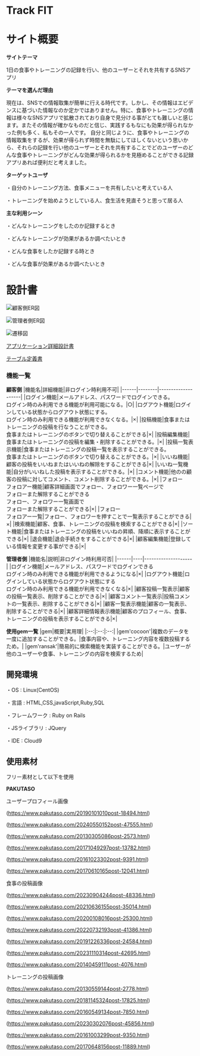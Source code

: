 # Track FIT

# サイト概要

**サイトテーマ**

1日の食事やトレーニングの記録を行い、他のユーザーとそれを共有するSNSアプリ

**テーマを選んだ理由**

現在は、SNSでの情報取集が簡単に行える時代です。しかし、その情報はエビデンスに基づいた情報なのか定かではありません。特に、食事やトレーニングの情報は様々なSNSアプリで拡散されており自身で見分ける事がとても難しいと感じます。またその情報が確かなものだと信じ、実践するもなにも効果が得られなかった例も多く、私もその一人です。
自分と同じように、食事やトレーニングの情報取集をするが、効果が得られず時間を無駄にしてほしくないという思いから、それらの記録を行い他のユーザーとそれを共有することでどのユーザーのどんな食事やトレーニングがどんな効果が得られるかを見極めることができる記録アプリあれば便利だと考えました。


**ターゲットユーザ**

・自分のトレーニング方法、食事メニューを共有したいと考えている人

・トレーニングを始めようとしている人、食生活を見直そうと思って居る人

**主な利用シーン**

・どんなトレーニングをしたのか記録するとき

・どんなトレーニングが効果があるか調べたいとき

・どんな食事をしたか記録する時とき

・どんな食事が効果があるか調べたいとき

# 設計書
![顧客側ER図](app/assets/images/顧客側ER図.png )

![管理者側ER図](app/assets/images/管理者側ER図.png )

![遷移図](app/assets/images/遷移図.png )

[アプリケーション詳細設計書](https://docs.google.com/spreadsheets/d/1q7r4B3ejhqvaU0KpxT4WHuzCVSV7AjG7I1rW0ZbGeAA/edit?gid=549108681#gid=549108681)

[テーブル定義書](https://docs.google.com/spreadsheets/d/1ONTZq53YaSc_NtG0sBQArLb6nh5G2qoT4wQEUNIk1gU/edit?gid=1044500859#gid=1044500859)

### 機能一覧
**顧客側**
|機能名|詳細機能|非ログイン時利用不可|
|------|--------|--------------------|
|ログイン機能|メールアドレス、パスワードでログインできる。<br>ログイン時のみ利用できる機能が利用可能になる。|○|
|ログアウト機能|ログインしている状態からログアウト状態にする。<br>ログイン時のみ利用できる機能が利用できなくなる。|×|
|投稿機能|食事またはトレーニングの投稿を行なうことができる。<br>食事またはトレーニングのボタンで切り替えることができる|×︎|
|投稿編集機能|食事またはトレーニングの投稿を編集・削除することができる。|×|
|投稿一覧表示機能|食事またはトレーニングの投稿一覧を表示することができる。<br>食事またはトレーニングのボタンで切り替えることができる。|×︎|
|いいね機能|顧客の投稿をいいねまたはいいねの解除をすることができる|×|
|いいね一覧機能|自分がいいねした投稿を表示することができる。|×|
|コメント機能|他のの顧客の投稿に対してコメント、コメント削除することができる。|×|
|フォロー<br>フォロアー機能|顧客詳細画面でフォロー、フォロワー一覧ページで<br>フォローまた解除することができる<br>フォロー、フォロワー一覧画面で<br>フォローまた解除することができる|×|
|フォロー<br>フォロアー一覧|フォロー、フォロワーを押すことで一覧表示することができる|×|
|検索機能|顧客、食事、トレーニングの投稿を検索することができる|×|
|ソート機能|食事またはトレーニングの投稿をいいねの昇順、降順に表示することができる|×|
|退会機能|退会手続きをすることができる|×|
|顧客編集機能|登録している情報を変更する事ができる|×|





**管理者側**
|機能名|説明|非ログイン時利用可否|
|------|----|--------------------|
|ログイン機能|メールアドレス、パスワードでログインできる<br>ログイン時のみ利用できる機能が利用できるようになる|×︎|
|ログアウト機能|ログインしている状態からログアウト状態にする<br>ログイン時のみ利用できる機能が利用できなくなる|×|
|顧客投稿一覧表示|顧客の投稿一覧表示、削除することができる|×|
|顧客コメント一覧表示|投稿コメントの一覧表示、削除することができる|×|
|顧客一覧表示機能|顧客の一覧表示、削除することができる|×|
|顧客詳細情報表示機能|顧客のプロフィール、食事、トレーニングの投稿を表示することができる|×|


**使用gem一覧**
|gem|概要|実用理|
|:--:|:--:|:--:|
|gem'cocoon'|複数のデータを一度に追加することができる。|食事内容や、トレーニング内容を複数投稿するため。|
|gem'ransak'|簡易的に検索機能を実装することができる。|ユーザーが他のユーザーや食事、トレーニングの内容を検索するため|


## 開発環境
・OS : Linux(CentOS)

・言語 : HTML,CSS,javaScript,Ruby,SQL

・フレームワーク : Ruby on Rails

・JSライブラリ : JQuery

・IDE : Cloud9

## 使用素材
フリー素材として以下を使用

**PAKUTASO**

ユーザープロフィール画像

(https://www.pakutaso.com/20190101010post-18494.html)

(https://www.pakutaso.com/20240550152post-47555.html)

(https://www.pakutaso.com/20130305086post-2573.html)

(https://www.pakutaso.com/20171049297post-13782.html)

(https://www.pakutaso.com/20161023302post-9391.html)

(https://www.pakutaso.com/20170610165post-12041.html)

食事の投稿画像

(https://www.pakutaso.com/20230904244post-48336.html)

(https://www.pakutaso.com/20210636155post-35014.html)

(https://www.pakutaso.com/20200108016post-25300.html)

(https://www.pakutaso.com/20220732193post-41386.html)

(https://www.pakutaso.com/20191226336post-24584.html)

(https://www.pakutaso.com/20231110314post-42695.html)

(https://www.pakutaso.com/20140459111post-4076.html)

トレーニングの投稿画像

(https://www.pakutaso.com/20130559144post-2778.html)

(https://www.pakutaso.com/20181145324post-17825.html)

(https://www.pakutaso.com/20160549134post-7850.html)

(https://www.pakutaso.com/20230302076post-45856.html)

(https://www.pakutaso.com/20161003299post-9350.html)

(https://www.pakutaso.com/20170648156post-11889.html)

